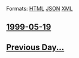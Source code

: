 
Formats: [HTML](1999/05/19/index.html)  [JSON](1999/05/19/index.json)  [XML](1999/05/19/index.xml)  

## [1999-05-19](/news/1999/05/19/index.md)

## [Previous Day...](/news/1999/05/18/index.md)


